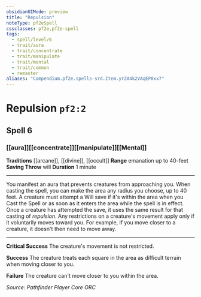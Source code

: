 ```yaml
---
obsidianUIMode: preview
title: "Repulsion"
noteType: pf2eSpell
cssclasses: pf2e,pf2e-spell
tags:
  - spell/level/6
  - trait/aura
  - trait/concentrate
  - trait/manipulate
  - trait/mental
  - trait/common
  - remaster
aliases: "Compendium.pf2e.spells-srd.Item.yrZA4k2VAqEP8xx7" 
---
```

# Repulsion  `pf2:2`  
## Spell 6
### [[aura]][[concentrate]][[manipulate]][[Mental]]
**Traditions** [[arcane]], [[divine]], [[occult]]
**Range** emanation up to 40-feet
**Saving Throw**  will
**Duration** 1 minute
* * * 
You manifest an aura that prevents creatures from approaching you. When casting the spell, you can make the area any radius you choose, up to 40 feet. A creature must attempt a Will save if it's within the area when you Cast the Spell or as soon as it enters the area while the spell is in effect. Once a creature has attempted the save, it uses the same result for that casting of _repulsion_. Any restrictions on a creature's movement apply only if it voluntarily moves toward you. For example, if you move closer to a creature, it doesn't then need to move away.

* * *

**Critical Success** The creature's movement is not restricted.

**Success** The creature treats each square in the area as difficult terrain when moving closer to you.

**Failure** The creature can't move closer to you within the area.

*Source: Pathfinder Player Core*
*ORC*